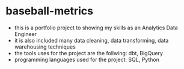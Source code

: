 # baseball-metrics

- this is a portfolio project to showing my skills as an Analytics Data Engineer
- it is also included many data cleaning, data transforming, data warehousing techniques
- the tools uses for the project are the follwing: dbt, BigQuery
- programming languages used for the project: SQL, Python
